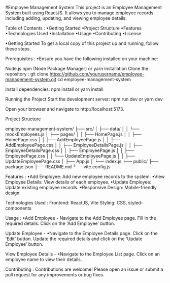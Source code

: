 #Employee Management System
This project is an Employee Management System built using ReactJS. It allows you to manage employee records including adding, updating, and viewing employee details.

Table of Contents : 
•Getting Started
•Project Structure
•Features
•Technologies Used
•Installation
•Usage
•Contributing
•License

•Getting Started
 To get a local copy of this project up and running, follow these steps.

Prerequisites : 
•Ensure you have the following installed on your machine:

Node.js
npm (Node Package Manager) or yarn
Installation
Clone the repository : 
git clone https://github.com/yourusername/employee-management-system.git
cd employee-management-system

Install dependencies:
npm install
or
yarn install

Running the Project
Start the development server:
npm run dev
or
yarn dev

Open your browser and navigate to http://localhost:5173.

Project Structure

employee-management-system/
├── src/
│   ├── data/
│   │   └── mockEmployees.js
│   ├── pages/
│   │   ├── HomePage.js
│   │   ├── HomePage.css
│   │   ├── AddEmployeePage.js
│   │   ├── AddEmployeePage.css
│   │   ├── EmployeeDetailsPage.js
│   │   ├── EmployeeDetailsPage.css
│   │   ├── EmployeePage.js 
│   │   ├── EmployeePage.css
│   │   └── UpdateEmployeePage.js
│   │   ├── UpdateEmployeePage.css
│   ├── App.js
│   └── index.js
├── public/
├── package.json
├── README.md
└── vite.config.js

Features : 
•Add Employee: Add new employee records to the system.
•View Employee Details: View details of each employee.
•Update Employee: Update existing employee records.
•Responsive Design: Mobile-friendly design.

Technologies Used : 
Frontend: ReactJS, Vite
Styling: CSS, styled-components

Usage :
•Add Employee - 
Navigate to the Add Employee page.
Fill in the required details.
Click on the 'Add Employee' button.

Update Employee - 
•Navigate to the Employee Details page.
 Click on the 'Edit' button.
 Update the required details and click on the 'Update Employee' button.

View Employee Details - 
•Navigate to the Employee List page.
 Click on an employee name to view their details.

Contributing : 
Contributions are welcome! Please open an issue or submit a pull request for any improvements or bug fixes.
